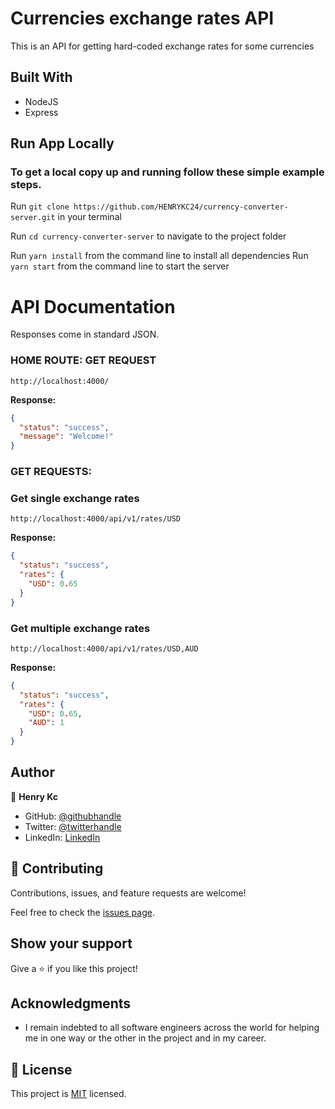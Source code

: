 # Currencies exchange rates API

This is an API for getting hard-coded exchange rates for some currencies

## Built With

- NodeJS
- Express

## Run App Locally

### To get a local copy up and running follow these simple example steps.

Run `git clone https://github.com/HENRYKC24/currency-converter-server.git` in your terminal

Run `cd currency-converter-server` to navigate to the project folder

Run `yarn install` from the command line to install all dependencies
Run `yarn start` from the command line to start the server

# API Documentation

Responses come in standard JSON.

### HOME ROUTE: GET REQUEST

`http://localhost:4000/`

**Response:**

```json
{
  "status": "success",
  "message": "Welcome!"
}
```

### GET REQUESTS:

### Get single exchange rates

`http://localhost:4000/api/v1/rates/USD`

**Response:**

```json
{
  "status": "success",
  "rates": {
    "USD": 0.65
  }
}
```

### Get multiple exchange rates

`http://localhost:4000/api/v1/rates/USD,AUD`

**Response:**

```json
{
  "status": "success",
  "rates": {
    "USD": 0.65,
    "AUD": 1
  }
}
```

## Author

👤 **Henry Kc**

- GitHub: [@githubhandle](https://github.com/henrykc24)
- Twitter: [@twitterhandle](https://twitter.com/henrykc24)
- LinkedIn: [LinkedIn](https://linkedin.com/in/henry-kc)

## 🤝 Contributing

Contributions, issues, and feature requests are welcome!

Feel free to check the [issues page](https://github.com/HENRYKC24/currency-converter-server/issues/).

## Show your support

Give a ⭐️ if you like this project!

## Acknowledgments

- I remain indebted to all software engineers across the world for helping me in one way or the other in the project and in my career.

## 📝 License

This project is [MIT](./LICENSE) licensed.
